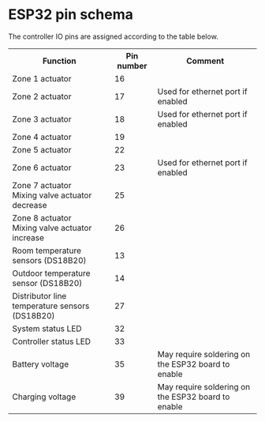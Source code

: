 <h1>ESP32 pin schema</h1>

The controller IO pins are assigned according to the table below.
<table>
  <tr><th>Function<th>Pin number<th>Comment</tr>
  <tr><td>Zone 1 actuator<td>16<td></tr>
  <tr><td>Zone 2 actuator<td>17<td>Used for ethernet port if enabled</tr>
  <tr><td>Zone 3 actuator<td>18<td>Used for ethernet port if enabled</tr>
  <tr><td>Zone 4 actuator<td>19<td></tr>
  <tr><td>Zone 5 actuator<td>22<td></tr>
  <tr><td>Zone 6 actuator<td>23<td>Used for ethernet port if enabled</tr>
  <tr><td>Zone 7 actuator<br>Mixing valve actuator decrease<td>25<td></tr>
  <tr><td>Zone 8 actuator<br>Mixing valve actuator increase<td>26<td></tr>
  <tr><td>Room temperature sensors (DS18B20)<td>13<td></tr>
  <tr><td>Outdoor temperature sensor (DS18B20)<td>14<td></tr>
  <tr><td>Distributor line temperature sensors (DS18B20)<td>27<td></tr>
  <tr><td>System status LED<td>32<td></tr>
  <tr><td>Controller status LED<td>33<td></tr>  
  <tr><td>Battery voltage<td>35<td>May require soldering on the ESP32 board to enable</tr>
  <tr><td>Charging voltage<td>39<td>May require soldering on the ESP32 board to enable</tr>
</table>
